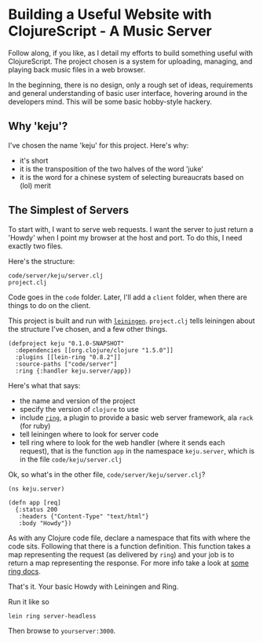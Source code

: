 # Building a Useful Website with ClojureScript - A Music Server

Follow along, if you like, as I detail my efforts to build something useful with ClojureScript.  The project chosen is a system for uploading, managing, and playing back music files in a web browser.

In the beginning, there is no design, only a rough set of ideas, requirements and general understanding of basic user interface, hovering around in the developers mind.  This will be some basic hobby-style hackery.

## Why 'keju'?

I've chosen the name 'keju' for this project.  Here's why:
 - it's short
 - it is the transposition of the two halves of the word 'juke'
 - it is the word for a chinese system of selecting bureaucrats based on (lol) merit

## The Simplest of Servers

To start with, I want to serve web requests.  I want the server to just return a 'Howdy' when I point my browser at the host and port.  To do this, I need exactly two files.

Here's the structure:

    code/server/keju/server.clj
    project.clj

Code goes in the `code` folder.  Later, I'll add a `client` folder, when there are things to do on the client.

This project is built and run with [`leiningen`](https://github.com/technomancy/leiningen).  `project.clj` tells leiningen about the structure I've chosen, and a few other things.

    (defproject keju "0.1.0-SNAPSHOT"
      :dependencies [[org.clojure/clojure "1.5.0"]]
      :plugins [[lein-ring "0.8.2"]]
      :source-paths ["code/server"]
      :ring {:handler keju.server/app})

Here's what that says:
 - the name and version of the project
 - specify the version of `clojure` to use
 - include [`ring`](https://github.com/ring-clojure/ring), a plugin to provide a basic web server framework, ala `rack` (for ruby)
 - tell leiningen where to look for server code
 - tell ring where to look for the web handler (where it sends each request), that is the function `app` in the namespace `keju.server`, which is in the file `code/keju/server.clj`

Ok, so what's in the other file, `code/server/keju/server.clj`?

    (ns keju.server)

    (defn app [req]
      {:status 200
       :headers {"Content-Type" "text/html"}
       :body "Howdy"})

As with any Clojure code file, declare a namespace that fits with where the code sits.  Following that there is a function definition.  This function takes a map representing the request (as delivered by `ring`) and your job is to return a map representing the response.  For more info take a look at [some ring docs](https://github.com/ring-clojure/ring/wiki/Concepts).

That's it.  Your basic Howdy with Leiningen and Ring.

Run it like so

    lein ring server-headless

Then browse to `yourserver:3000`.
